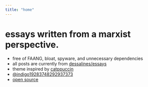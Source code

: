 ```yaml
---
title: "home"
---
```


# essays written from a marxist perspective.

- free of FAANG, bloat, spyware, and unnecessary dependencies
- all posts are currently from
  [dessalines/essays](https://github.com/dessalines/essays)
- theme inspired by
  [catppuccin](https://github.com/catppuccin/catppuccin)
- [@indigo19283748292937373](https://pin.it/5c3ghBR)
- [open source](https://github.com/indigomarxist/indigomarxist.github.io)
